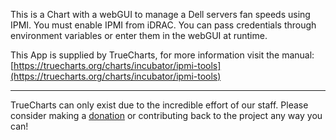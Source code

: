 This is a Chart with a webGUI to manage a Dell servers fan speeds using IPMI. You must enable IPMI from iDRAC. You can pass credentials through environment variables or enter them in the webGUI at runtime.

This App is supplied by TrueCharts, for more information visit the manual: [https://truecharts.org/charts/incubator/ipmi-tools](https://truecharts.org/charts/incubator/ipmi-tools)

---

TrueCharts can only exist due to the incredible effort of our staff.
Please consider making a [donation](https://truecharts.org/about/sponsor) or contributing back to the project any way you can!
